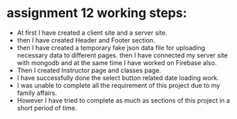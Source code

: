 # assignment 12 working steps:
* At first I have created a client site and a server site.
* then I have created Header and Footer section.
* then I have created a temporary fake json data file for uploading necessary data to different pages.
then I have connected my server site with mongodb and at the same time I have worked on Firebase also.
* Then I created Instructor page and classes page.
* I have successfully done the select button related date loading work.
* I was unable to complete all the requirement of this project due to my family affairs. 
* However I have tried to complete as much as sections of this project in a short period of time.
